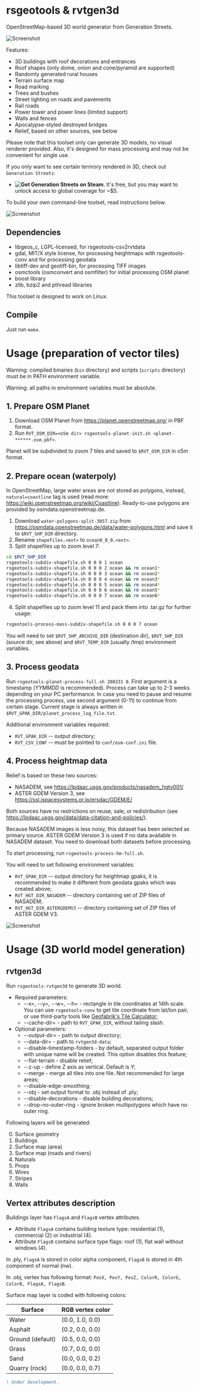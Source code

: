 # rsgeotools & rvtgen3d

OpenStreetMap-based 3D world generator from Generation Streets. 

![Screenshot](https://streets.romanshuvalov.com/screenshots/github/rvtgen3d-park1.jpg)

Features:
* 3D buildings with roof decorations and entrances
* Roof shapes (only dome, onion and cone/pyramid are supported)
* Randomly generated rural houses
* Terrain surface map
* Road marking
* Trees and bushes
* Street lighting on roads and pavements
* Rail roads
* Power tower and power lines (limited support)
* Walls and fences
* Apocalypse-styled destroyed bridges
* Relief, based on other sources, see below

Please note that this toolset only can generate 3D models, no visual renderer provided. Also, it's designed for mass processing and may not be convenient for single use. 

If you only want to see certain terrirory rendered in 3D, check out `Generation Streets`:

* **![Get Generation Streets on Steam](https://store.steampowered.com/app/887970/Generation_Streets/)**. It's free, but you may want to unlock access to global coverage for ~$5. 

To build your own command-line toolset, read instructions below. 

![Screenshot](https://streets.romanshuvalov.com/screenshots/github/rvtgen3d-zh1.jpg)

## Dependencies

* libgeos_c, LGPL-licensed, for rsgeotools-csv2rvtdata
* gdal, MIT/X style license, for processing heightmaps with rsgeotools-conv and for processing geodata
* libtiff-dev and geotiff-bin, for processing TIFF images
* osmctools (osmconvert and osmfilter) for initial processing OSM planet
* boost library
* zlib, bzip2 and pthread libraries

This toolset is designed to work on Linux. 

## Compile

Just run `make`. 

# Usage (preparation of vector tiles)

Warning: compiled binaries (`bin` directory) and scripts (`scripts` directory) must be in PATH environment variable. 

Warning: all paths in environment variables must be absolute. 

## 1. Prepare OSM Planet

1. Download OSM Planet from https://planet.openstreetmap.org/ in PBF format.
2. Run `RVT_O5M_DIR=<o5m dir> rsgeotools-planet-init.sh <planet-******.osm.pbf>`.

Planet will be subdivided to zoom 7 tiles and saved to `$RVT_O5M_DIR` in o5m format.

## 2. Prepare ocean (waterpoly)

In OpenStreetMap, large water areas are not stored as polygons, instead, `natural=coastline` tag is used (read more: https://wiki.openstreetmap.org/wiki/Coastline). Ready-to-use polygons are provided by osmdata.openstreetmap.de.

1. Download `water-polygons-split-3857.zip` from https://osmdata.openstreetmap.de/data/water-polygons.html and save it to `$RVT_SHP_DIR` directory. 
2. Rename `shapefiles.<ext>` to `ocean0_0_0.<ext>`.
3. Split shapefiles up to zoom level 7:
```sh
cd $RVT_SHP_DIR
rsgeotools-subdiv-shapefile.sh 0 0 0 1 ocean
rsgeotools-subdiv-shapefile.sh 0 0 0 2 ocean && rm ocean1*
rsgeotools-subdiv-shapefile.sh 0 0 0 3 ocean && rm ocean2*
rsgeotools-subdiv-shapefile.sh 0 0 0 4 ocean && rm ocean3*
rsgeotools-subdiv-shapefile.sh 0 0 0 5 ocean && rm ocean4*
rsgeotools-subdiv-shapefile.sh 0 0 0 6 ocean && rm ocean5*
rsgeotools-subdiv-shapefile.sh 0 0 0 7 ocean && rm ocean6*
```

4. Split shapefiles up to zoom level 11 and pack them into .tar.gz for further usage:
```sh
rsgeotools-process-mass-subdiv-shapefile.sh 0 0 0 7 ocean
```

You will need to set `$RVT_SHP_ARCHIVE_DIR` (destination dir), `$RVT_SHP_DIR` (source dir, see above) and `$RVT_TEMP_DIR` (usually /tmp) environment variables.

## 3. Process geodata

Run `rsgeotools-planet-process-full.sh 200331 0`. First argument is a timestamp (*YYMMDD* is recommended). Process can take up to 2-3 weeks depending on your PC performance. In case you need to pause and resume the processing process, use second argument (0-11) to continue from certain stage. Current stage is always written in `$RVT_GPAK_DIR/planet_process_log_file.txt`. 

Additional environment variables required:
* `RVT_GPAK_DIR` -- output directory;
* `RVT_CSV_CONF` -- must be pointed to `conf/osm-conf.ini` file. 

## 4. Process heightmap data

Relief is based on these two sources:
* NASADEM, see https://lpdaac.usgs.gov/products/nasadem_hgtv001/
* ASTER GDEM Version 3, see https://ssl.jspacesystems.or.jp/ersdac/GDEM/E/

Both sources have no restrictions on reuse, sale, or redistribution (see https://lpdaac.usgs.gov/data/data-citation-and-policies/). 

Because NASADEM images is less noisy, this dataset has been selected as primary source. ASTER GDEM Version 3 is used if no data available in NASADEM dataset. You need to download both datasets before processing. 

To start processing, run `rsgeotools-process-hm-full.sh`. 

You will need to set following environment variables:
* `RVT_GPAK_DIR` -- output directory for heightmap gpaks, it is recommended to make it different from geodata gpaks which was created above;
* `RVT_HGT_DIR_NASADEM` -- directory containing set of ZIP files of NASADEM;
* `RVT_HGT_DIR_ASTERGDEMV3` -- directory containing set of ZIP files of ASTER GDEM V3. 

![Screenshot](https://streets.romanshuvalov.com/screenshots/github/rvtgen3d-sh1.jpg)

# Usage (3D world model generation)

## rvtgen3d 

Run `rsgeotools-rvtgen3d` to generate 3D world.
*  Required parameters:
    * --x=<top>, --y=<left>, --w=<width>, --h=<height> - rectangle in tile coordinates at 14th scale. You can use `rsgeotools-conv` to get tile coordinate from lat/lon pair, or use third-party tools like [Geofabrik's Tile Calculator](https://tools.geofabrik.de/calc/#&grid=1);
    * --cache-dir=<path> - path to `RVT_GPAK_DIR`, without tailing slash.
*  Optional parameters:
    * --output-dir=<path> - path to output directory;
    * --data-dir=<path> - path to `rvtgen3d-data`;
    * --disable-timestamp-folders - by default, separated output folder with unique name will be created. This option disables this feature;
    * --flat-terrain - disable relief;
    * --z-up - define Z axis as vertical. Default is Y;
    * --merge - merge all tiles into one file. Not recommended for large areas;
    * --disable-edge-smoothing;
    * --obj - set output format to .obj instead of .ply;
    * --disable-decorations - disable building decorations;
    * --drop-no-outer-ring - ignore broken multipolygons which have no outer ring.
    
Following layers will be generated:

0. Surface geometry
1. Buildings
2. Surface map (area)
3. Surface map (roads and rivers)
4. Naturals
5. Props
6. Wires
7. Stripes
8. Walls

## Vertex attributes description

Buildings layer has `FlagsA` and `FlagsB` vertex attributes.

* Attribute `FlagsA` contains building texture type: residential (1), commercial (2) or industrial (4).
* Attribute `FlagsB` contains surface type flags: roof (1), flat wall without windows (4).

In .ply, `FlagsA` is stored in color alpha component, `FlagsB` is stored in 4th component of normal (nw). 

In .obj, vertex has following format: `PosX, PosY, PosZ, ColorR, ColorG, ColorB, FlagsA, FlagsB`. 

Surface map layer is coded with following colors:

| Surface | RGB vertex color |
| --- | --- |
| Water | (0.0, 1.0, 0.0) |
| Asphalt | (0.2, 0.0, 0.0) |
| Ground (default) | (0.5, 0.0, 0.0) |
| Grass | (0.7, 0.0, 0.0) |
| Sand | (0.0, 0.0, 0.2) |
| Quarry (rock) | (0.0, 0.0, 0.7) |


```diff
! Under development. 
```
